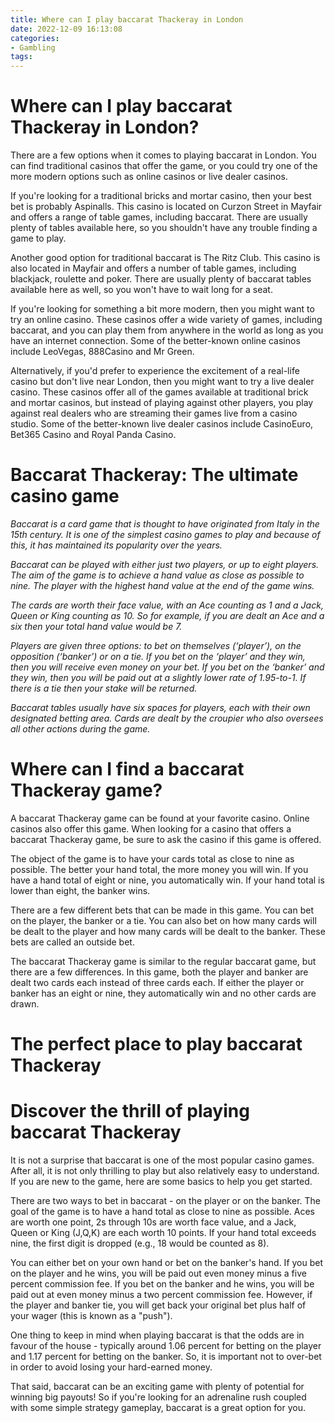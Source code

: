 ```yaml
---
title: Where can I play baccarat Thackeray in London
date: 2022-12-09 16:13:08
categories:
- Gambling
tags:
---
```



#  Where can I play baccarat Thackeray in London?

There are a few options when it comes to playing baccarat in London. You can find traditional casinos that offer the game, or you could try one of the more modern options such as online casinos or live dealer casinos.

If you're looking for a traditional bricks and mortar casino, then your best bet is probably Aspinalls. This casino is located on Curzon Street in Mayfair and offers a range of table games, including baccarat. There are usually plenty of tables available here, so you shouldn't have any trouble finding a game to play.

Another good option for traditional baccarat is The Ritz Club. This casino is also located in Mayfair and offers a number of table games, including blackjack, roulette and poker. There are usually plenty of baccarat tables available here as well, so you won't have to wait long for a seat.

If you're looking for something a bit more modern, then you might want to try an online casino. These casinos offer a wide variety of games, including baccarat, and you can play them from anywhere in the world as long as you have an internet connection. Some of the better-known online casinos include LeoVegas, 888Casino and Mr Green.

Alternatively, if you'd prefer to experience the excitement of a real-life casino but don't live near London, then you might want to try a live dealer casino. These casinos offer all of the games available at traditional brick and mortar casinos, but instead of playing against other players, you play against real dealers who are streaming their games live from a casino studio. Some of the better-known live dealer casinos include CasinoEuro, Bet365 Casino and Royal Panda Casino.

#  Baccarat Thackeray: The ultimate casino game

*Baccarat is a card game that is thought to have originated from Italy in the 15th century. It is one of the simplest casino games to play and because of this, it has maintained its popularity over the years.*

*Baccarat can be played with either just two players, or up to eight players. The aim of the game is to achieve a hand value as close as possible to nine. The player with the highest hand value at the end of the game wins.*

*The cards are worth their face value, with an Ace counting as 1 and a Jack, Queen or King counting as 10. So for example, if you are dealt an Ace and a six then your total hand value would be 7.*

*Players are given three options: to bet on themselves (‘player’), on the opposition (‘banker’) or on a tie. If you bet on the ‘player’ and they win, then you will receive even money on your bet. If you bet on the ‘banker’ and they win, then you will be paid out at a slightly lower rate of 1.95-to-1. If there is a tie then your stake will be returned.*

*Baccarat tables usually have six spaces for players, each with their own designated betting area. Cards are dealt by the croupier who also oversees all other actions during the game.*

#  Where can I find a baccarat Thackeray game?

A baccarat Thackeray game can be found at your favorite casino. Online casinos also offer this game. When looking for a casino that offers a baccarat Thackeray game, be sure to ask the casino if this game is offered.

The object of the game is to have your cards total as close to nine as possible. The better your hand total, the more money you will win. If you have a hand total of eight or nine, you automatically win. If your hand total is lower than eight, the banker wins.

There are a few different bets that can be made in this game. You can bet on the player, the banker or a tie. You can also bet on how many cards will be dealt to the player and how many cards will be dealt to the banker. These bets are called an outside bet.

The baccarat Thackeray game is similar to the regular baccarat game, but there are a few differences. In this game, both the player and banker are dealt two cards each instead of three cards each. If either the player or banker has an eight or nine, they automatically win and no other cards are drawn.

#  The perfect place to play baccarat Thackeray


#  Discover the thrill of playing baccarat Thackeray

It is not a surprise that baccarat is one of the most popular casino games. After all, it is not only thrilling to play but also relatively easy to understand. If you are new to the game, here are some basics to help you get started.

There are two ways to bet in baccarat - on the player or on the banker. The goal of the game is to have a hand total as close to nine as possible. Aces are worth one point, 2s through 10s are worth face value, and a Jack, Queen or King (J,Q,K) are each worth 10 points. If your hand total exceeds nine, the first digit is dropped (e.g., 18 would be counted as 8).

You can either bet on your own hand or bet on the banker's hand. If you bet on the player and he wins, you will be paid out even money minus a five percent commission fee. If you bet on the banker and he wins, you will be paid out at even money minus a two percent commission fee. However, if the player and banker tie, you will get back your original bet plus half of your wager (this is known as a "push").

One thing to keep in mind when playing baccarat is that the odds are in favour of the house - typically around 1.06 percent for betting on the player and 1.17 percent for betting on the banker. So, it is important not to over-bet in order to avoid losing your hard-earned money.

That said, baccarat can be an exciting game with plenty of potential for winning big payouts! So if you're looking for an adrenaline rush coupled with some simple strategy gameplay, baccarat is a great option for you.